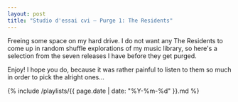 ```yaml
---
layout: post
title: "Studio d'essai cvi – Purge 1: The Residents"
---
```


Freeing some space on my hard drive. I do not want any The Residents to come up in random shuffle explorations of my music library, so here's a selection from the seven releases I have before they get purged.

Enjoy! I hope you do, because it was rather painful to listen to them so much in order to pick the alright ones...

{% include /playlists/{{ page.date | date: "%Y-%m-%d" }}.md %}